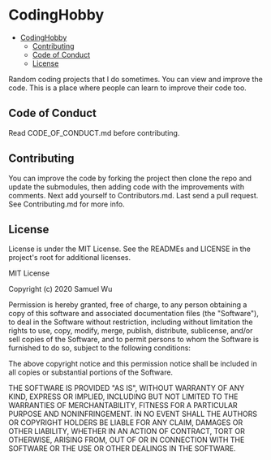 # CodingHobby

<!-- @import "[TOC]" {cmd="toc" depthFrom=1 depthTo=6 orderedList=false} -->

<!-- code_chunk_output -->

- [CodingHobby](#codinghobby)
  - [Contributing](#contributing)
  - [Code of Conduct](#code-of-conduct)
  - [License](#license)

<!-- /code_chunk_output -->

Random coding projects that I do sometimes. You can view and improve the code. This is a place where people can learn to improve their code too.

## Code of Conduct

Read CODE_OF_CONDUCT.md before contributing.

## Contributing

You can improve the code by forking the project then clone the repo and update the submodules, then adding code with the improvements with comments. Next add yourself to Contributors.md. Last send a pull request. See Contributing.md for more info.

## License

License is under the MIT License. See the READMEs and LICENSE in the project's root for additional licenses.

MIT License

Copyright (c) 2020 Samuel Wu

Permission is hereby granted, free of charge, to any person obtaining a copy
of this software and associated documentation files (the "Software"), to deal
in the Software without restriction, including without limitation the rights
to use, copy, modify, merge, publish, distribute, sublicense, and/or sell
copies of the Software, and to permit persons to whom the Software is
furnished to do so, subject to the following conditions:

The above copyright notice and this permission notice shall be included in all
copies or substantial portions of the Software.

THE SOFTWARE IS PROVIDED "AS IS", WITHOUT WARRANTY OF ANY KIND, EXPRESS OR
IMPLIED, INCLUDING BUT NOT LIMITED TO THE WARRANTIES OF MERCHANTABILITY,
FITNESS FOR A PARTICULAR PURPOSE AND NONINFRINGEMENT. IN NO EVENT SHALL THE
AUTHORS OR COPYRIGHT HOLDERS BE LIABLE FOR ANY CLAIM, DAMAGES OR OTHER
LIABILITY, WHETHER IN AN ACTION OF CONTRACT, TORT OR OTHERWISE, ARISING FROM,
OUT OF OR IN CONNECTION WITH THE SOFTWARE OR THE USE OR OTHER DEALINGS IN THE
SOFTWARE.
